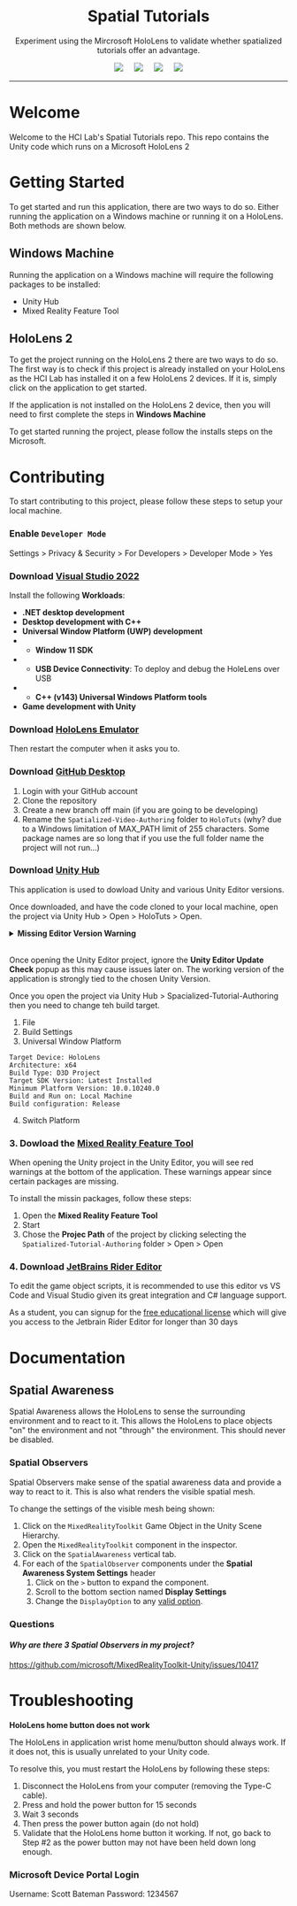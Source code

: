 <div align="center">
   <h1>Spatial Tutorials</h1>

   <p>Experiment using the Mircrosoft HoloLens to validate whether spatialized tutorials offer an advantage.</p>

   <div>
      <img src="https://img.shields.io/badge/HoloLens%202-0078D4?style=for-the-badge&logo=microsoft&logoColor=white" />
      &nbsp;&nbsp;&nbsp;
      <img src="https://img.shields.io/badge/MRTK%202-0078D4?style=for-the-badge&logo=microsoft&logoColor=white" />
      &nbsp;&nbsp;&nbsp;
      <img src="https://img.shields.io/badge/unity-%23000000.svg?style=for-the-badge&logo=unity&logoColor=white" />
      &nbsp;&nbsp;&nbsp; 
      <img src="https://img.shields.io/badge/c%23-%23239120.svg?style=for-the-badge&logo=c-sharp&logoColor=white" />
   </div>
</div>

---

# Welcome

Welcome to the HCI Lab's Spatial Tutorials repo. This repo contains the Unity 
code which runs on a Microsoft HoloLens 2

# Getting Started

To get started and run this application, there are two ways to do so. Either
running the application on a Windows machine or running it on a HoloLens. Both
methods are shown below.

## Windows Machine

Running the application on a Windows machine will require the following packages
to be installed:

- Unity Hub
- Mixed Reality Feature Tool

## HoloLens 2

To get the project running on the HoloLens 2 there are two ways to do so. The 
first way is to check if this project is already installed on your HoloLens as
the HCI Lab has installed it on a few HoloLens 2 devices. If it is, simply
click on the application to get started.

If the application is not installed on the HoloLens 2 device, then you will
need to first complete the steps in **Windows Machine**

To get started running the project, please follow the installs steps on the 
Microsoft.

# Contributing

To start contributing to this project, please follow these steps to setup your local machine.

### Enable `Developer Mode`

Settings > Privacy & Security > For Developers > Developer Mode > Yes

### Download [Visual Studio 2022](https://visualstudio.microsoft.com/downloads/)

Install the following **Workloads**:

- **.NET desktop development**
- **Desktop development with C++**
- **Universal Window Platform (UWP) development**
- - **Window 11 SDK**
- - **USB Device Connectivity**: To deploy and debug the HoleLens over USB
- - **C++ (v143) Universal Windows Platform tools**
- **Game development with Unity**

### Download [HoloLens Emulator](https://go.microsoft.com/fwlink/?linkid=2220897)

Then restart the computer when it asks you to.

### Download [GitHub Desktop](https://desktop.github.com/)

1. Login with your GitHub account
1. Clone the repository
1. Create a new branch off main (if you are going to be developing)
1. Rename the `Spatialized-Video-Authoring` folder to `HoloTuts` (why? due to a Windows limitation of MAX_PATH limit of 255 characters. Some package names are so long that if you use the full folder name the project will not run...)

### Download [Unity Hub](https://unity.com/download)

This application is used to dowload Unity and various Unity Editor versions.

Once downloaded, and have the code cloned to your local machine, open the project via 
Unity Hub > Open > HoloTuts > Open.

<details><summary><b>Missing Editor Version Warning</b></summary>

At this point, if you don't have the correct Unity Editor version, you will see a "Missing Editor Version" warning. Follow the instructions to install the Unity Version
that is required for this project. When installing the Unity Version 2020.3.37f1, make sure to select: 

- **Microsoft Visual Study Community 2019**: This is used to deploy your application onto the HoloLens.
- **Universal Windows Platform Build Support**: This is used to build the Unity HoloLens application.
- **Windows Build Support (IL2CPP)**

</details>

<br />

Once opening the Unity Editor project, ignore the **Unity Editor Update Check** popup as this may cause issues later on. The working version of the application is strongly tied to the chosen Unity Version.

Once you open the project via Unity Hub > Spacialized-Tutorial-Authoring then you need to change teh build target.

1. File
2. Build Settings
3. Universal Window Platform
```
Target Device: HoloLens
Architecture: x64
Build Type: D3D Project
Target SDK Version: Latest Installed
Minimum Platform Version: 10.0.10240.0
Build and Run on: Local Machine
Build configuration: Release
```
4. Switch Platform

### 3. Dowload the [Mixed Reality Feature Tool](https://learn.microsoft.com/en-us/windows/mixed-reality/develop/unity/welcome-to-mr-feature-tool)

When opening the Unity project in the Unity Editor, you will see red warnings at the
bottom of the application. These warnings appear since certain packages are missing.

To install the missin packages, follow these steps:

1. Open the **Mixed Reality Feature Tool**
1. Start
1. Chose the **Projec Path** of the project by clicking selecting the `Spatialized-Tutorial-Authoring` folder > Open > Open

### 4. Download **[JetBrains Rider Editor](https://www.jetbrains.com/rider/)**

To edit the game object scripts, it is recommended to use this editor vs VS Code and Visual Studio given its great integration and C# language support. 

As a student, you can signup for the [free educational license](https://www.jetbrains.com/shop/eform/students) which will give you access to the Jetbrain Rider Editor for longer than 30 days



# Documentation

## Spatial Awareness

Spatial Awareness allows the HoloLens to sense the surrounding environment and to react to it. This allows the HoloLens
to place objects "on" the environment and not "through" the environment.
This should never be disabled.

### Spatial Observers

Spatial Observers make sense of the spatial awareness data and provide a way to react to it. This is also what renders
the visible spatial mesh.

To change the settings of the visible mesh being shown:

1. Click on the `MixedRealityToolkit` Game Object in the Unity Scene Hierarchy.
2. Open the `MixedRealityToolkit` component in the inspector.
3. Click on the `SpatialAwareness` vertical tab.
4. For each of the `SpatialObserver` components under the **Spatial Awareness System Settings** header
   1. Click on the `>` button to expand the component.
   2. Scroll to the bottom section named **Display Settings**
   3. Change the `DisplayOption` to
      any [valid option](https://docs.microsoft.com/en-us/windows/mixed-reality/mrtk-unity/mrtk2/features/spatial-awareness/configuring-spatial-awareness-mesh-observer?view=mrtkunity-2022-05#display-settings).

### Questions

#### *Why are there 3 Spatial Observers in my project?*

https://github.com/microsoft/MixedRealityToolkit-Unity/issues/10417

# Troubleshooting

**HoloLens home button does not work**

The HoloLens in application wrist home menu/button should always work. If it does
not, this is usually unrelated to your Unity code. 

To resolve this, you must restart the HoloLens by following these steps:

1. Disconnect the HoloLens from your computer (removing the Type-C cable).
2. Press and hold the power button for 15 seconds
3. Wait 3 seconds
4. Then press the power button again (do not hold)
5. Validate that the HoloLens home button it working. If not, go back to Step #2 as the power button may not have been held down long enough.

### Microsoft Device Portal Login

Username: Scott Bateman
Password: 1234567